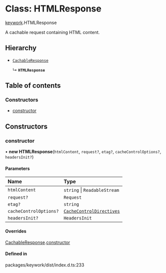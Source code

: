 # Class: HTMLResponse

[keywork](../modules/keywork.md).HTMLResponse

A cachable request containing HTML content.

## Hierarchy

- [`CachableResponse`](keywork.CachableResponse.md)

  ↳ **`HTMLResponse`**

## Table of contents

### Constructors

- [constructor](keywork.HTMLResponse.md#constructor)

## Constructors

### constructor

• **new HTMLResponse**(`htmlContent`, `request?`, `etag?`, `cacheControlOptions?`, `headersInit?`)

#### Parameters

| Name | Type |
| :------ | :------ |
| `htmlContent` | `string` \| `ReadableStream` |
| `request?` | `Request` |
| `etag?` | `string` |
| `cacheControlOptions?` | [`CacheControlDirectives`](../interfaces/keywork.CacheControlDirectives.md) |
| `headersInit?` | `HeadersInit` |

#### Overrides

[CachableResponse](keywork.CachableResponse.md).[constructor](keywork.CachableResponse.md#constructor)

#### Defined in

packages/keywork/dist/index.d.ts:233
